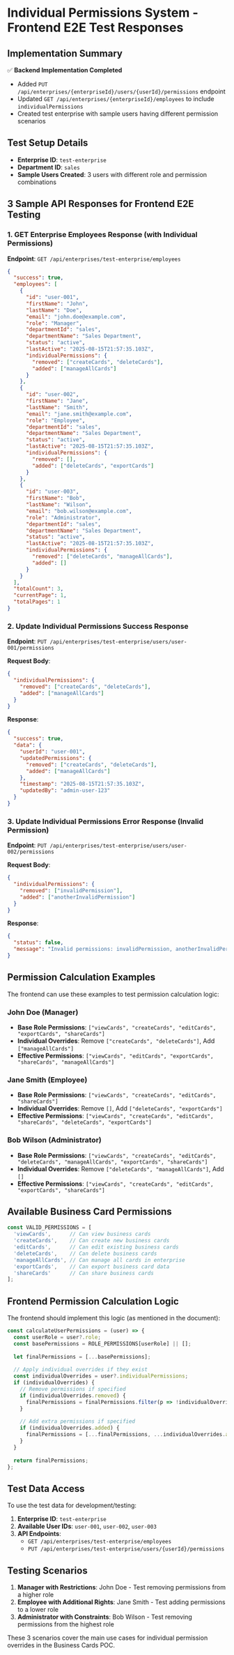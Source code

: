 # Individual Permissions System - Frontend E2E Test Responses

## Implementation Summary

✅ **Backend Implementation Completed**
- Added `PUT /api/enterprises/{enterpriseId}/users/{userId}/permissions` endpoint
- Updated `GET /api/enterprises/{enterpriseId}/employees` to include `individualPermissions`
- Created test enterprise with sample users having different permission scenarios

## Test Setup Details

- **Enterprise ID**: `test-enterprise`
- **Department ID**: `sales`
- **Sample Users Created**: 3 users with different role and permission combinations

## 3 Sample API Responses for Frontend E2E Testing

### 1. GET Enterprise Employees Response (with Individual Permissions)

**Endpoint**: `GET /api/enterprises/test-enterprise/employees`

```json
{
  "success": true,
  "employees": [
    {
      "id": "user-001",
      "firstName": "John",
      "lastName": "Doe",
      "email": "john.doe@example.com",
      "role": "Manager",
      "departmentId": "sales",
      "departmentName": "Sales Department",
      "status": "active",
      "lastActive": "2025-08-15T21:57:35.103Z",
      "individualPermissions": {
        "removed": ["createCards", "deleteCards"],
        "added": ["manageAllCards"]
      }
    },
    {
      "id": "user-002",
      "firstName": "Jane",
      "lastName": "Smith",
      "email": "jane.smith@example.com",
      "role": "Employee",
      "departmentId": "sales",
      "departmentName": "Sales Department",
      "status": "active",
      "lastActive": "2025-08-15T21:57:35.103Z",
      "individualPermissions": {
        "removed": [],
        "added": ["deleteCards", "exportCards"]
      }
    },
    {
      "id": "user-003",
      "firstName": "Bob",
      "lastName": "Wilson",
      "email": "bob.wilson@example.com",
      "role": "Administrator",
      "departmentId": "sales",
      "departmentName": "Sales Department",
      "status": "active",
      "lastActive": "2025-08-15T21:57:35.103Z",
      "individualPermissions": {
        "removed": ["deleteCards", "manageAllCards"],
        "added": []
      }
    }
  ],
  "totalCount": 3,
  "currentPage": 1,
  "totalPages": 1
}
```

### 2. Update Individual Permissions Success Response

**Endpoint**: `PUT /api/enterprises/test-enterprise/users/user-001/permissions`

**Request Body**:
```json
{
  "individualPermissions": {
    "removed": ["createCards", "deleteCards"],
    "added": ["manageAllCards"]
  }
}
```

**Response**:
```json
{
  "success": true,
  "data": {
    "userId": "user-001",
    "updatedPermissions": {
      "removed": ["createCards", "deleteCards"],
      "added": ["manageAllCards"]
    },
    "timestamp": "2025-08-15T21:57:35.103Z",
    "updatedBy": "admin-user-123"
  }
}
```

### 3. Update Individual Permissions Error Response (Invalid Permission)

**Endpoint**: `PUT /api/enterprises/test-enterprise/users/user-002/permissions`

**Request Body**:
```json
{
  "individualPermissions": {
    "removed": ["invalidPermission"],
    "added": ["anotherInvalidPermission"]
  }
}
```

**Response**:
```json
{
  "status": false,
  "message": "Invalid permissions: invalidPermission, anotherInvalidPermission. Valid permissions are: viewCards, createCards, editCards, deleteCards, manageAllCards, exportCards, shareCards"
}
```

## Permission Calculation Examples

The frontend can use these examples to test permission calculation logic:

### John Doe (Manager)
- **Base Role Permissions**: `["viewCards", "createCards", "editCards", "exportCards", "shareCards"]`
- **Individual Overrides**: Remove `["createCards", "deleteCards"]`, Add `["manageAllCards"]`
- **Effective Permissions**: `["viewCards", "editCards", "exportCards", "shareCards", "manageAllCards"]`

### Jane Smith (Employee)
- **Base Role Permissions**: `["viewCards", "createCards", "editCards", "shareCards"]`
- **Individual Overrides**: Remove `[]`, Add `["deleteCards", "exportCards"]`
- **Effective Permissions**: `["viewCards", "createCards", "editCards", "shareCards", "deleteCards", "exportCards"]`

### Bob Wilson (Administrator)
- **Base Role Permissions**: `["viewCards", "createCards", "editCards", "deleteCards", "manageAllCards", "exportCards", "shareCards"]`
- **Individual Overrides**: Remove `["deleteCards", "manageAllCards"]`, Add `[]`
- **Effective Permissions**: `["viewCards", "createCards", "editCards", "exportCards", "shareCards"]`

## Available Business Card Permissions

```javascript
const VALID_PERMISSIONS = [
  'viewCards',      // Can view business cards
  'createCards',    // Can create new business cards
  'editCards',      // Can edit existing business cards
  'deleteCards',    // Can delete business cards
  'manageAllCards', // Can manage all cards in enterprise
  'exportCards',    // Can export business card data
  'shareCards'      // Can share business cards
];
```

## Frontend Permission Calculation Logic

The frontend should implement this logic (as mentioned in the document):

```javascript
const calculateUserPermissions = (user) => {
  const userRole = user?.role;
  const basePermissions = ROLE_PERMISSIONS[userRole] || [];
  
  let finalPermissions = [...basePermissions];
  
  // Apply individual overrides if they exist
  const individualOverrides = user?.individualPermissions;
  if (individualOverrides) {
    // Remove permissions if specified
    if (individualOverrides.removed) {
      finalPermissions = finalPermissions.filter(p => !individualOverrides.removed.includes(p));
    }
    
    // Add extra permissions if specified
    if (individualOverrides.added) {
      finalPermissions = [...finalPermissions, ...individualOverrides.added];
    }
  }
  
  return finalPermissions;
};
```

## Test Data Access

To use the test data for development/testing:

1. **Enterprise ID**: `test-enterprise`
2. **Available User IDs**: `user-001`, `user-002`, `user-003`
3. **API Endpoints**:
   - `GET /api/enterprises/test-enterprise/employees`
   - `PUT /api/enterprises/test-enterprise/users/{userId}/permissions`

## Testing Scenarios

1. **Manager with Restrictions**: John Doe - Test removing permissions from a higher role
2. **Employee with Additional Rights**: Jane Smith - Test adding permissions to a lower role  
3. **Administrator with Constraints**: Bob Wilson - Test removing permissions from the highest role

These 3 scenarios cover the main use cases for individual permission overrides in the Business Cards POC.

